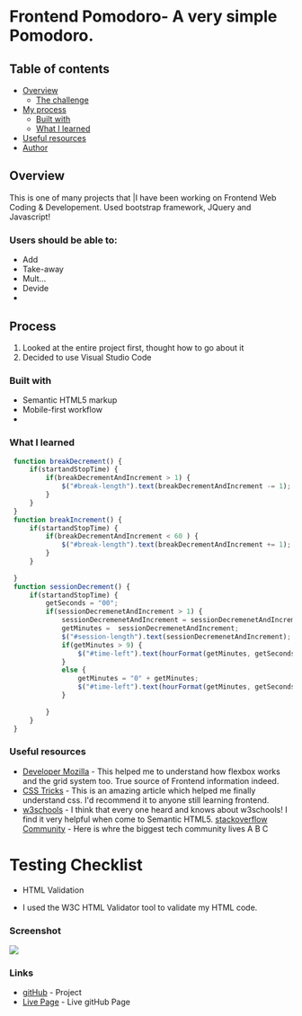 # Frontend Pomodoro- A very simple Pomodoro.

## Table of contents

- [Overview](#overview)
  - [The challenge](#the-challenge)
- [My process](#my-process)
  - [Built with](#built-with)
  - [What I learned](#what-i-learned)  
- [Useful resources](#useful-resources)
- [Author](#author)

## Overview

This is one of many projects that |I have been working on Frontend Web Coding & Developement. 
Used bootstrap framework, JQuery and Javascript! 

### Users should be able to:

- Add
- Take-away
- Mult...
- Devide
- 
## Process
 1. Looked at the entire project first, thought how to go about it
 2. Decided to use Visual Studio Code

### Built with
- Semantic HTML5 markup
- Mobile-first workflow
- 
### What I learned

```js
 function breakDecrement() {
     if(startandStopTime) {
         if(breakDecrementAndIncrement > 1) {
             $("#break-length").text(breakDecrementAndIncrement -= 1);
         }
     }
 }
 function breakIncrement() {
     if(startandStopTime) {
         if(breakDecrementAndIncrement < 60 ) {
             $("#break-length").text(breakDecrementAndIncrement += 1);
         }
     }
    
 }
 function sessionDecrement() {
     if(startandStopTime) {
         getSeconds = "00";
         if(sessionDecremenetAndIncrement > 1) {
             sessionDecremenetAndIncrement = sessionDecremenetAndIncrement - 1;
             getMinutes =  sessionDecremenetAndIncrement;
             $("#session-length").text(sessionDecremenetAndIncrement);
             if(getMinutes > 9) {
                 $("#time-left").text(hourFormat(getMinutes, getSeconds));
             }
             else {
                 getMinutes = "0" + getMinutes;
                 $("#time-left").text(hourFormat(getMinutes, getSeconds));
             }
            
         } 
     }      
 }
```

### Useful resources

- [Developer Mozilla](https://developer.mozilla.org/en-US/) - This helped me to understand how flexbox works and the grid system too. True source of Frontend information indeed. 
- [CSS Tricks](https://css-tricks.com) - This is an amazing article which helped me finally understand css. I'd recommend it to anyone still learning frontend.
- [w3schools](https://www.w3schools.com) - I think that every one heard and knows about w3schools! I find it very helpful when come to Semantic HTML5. 
[stackoverflow Community](https://stackoverflow.com) - Here is whre the biggest tech community lives &#65; &#66; &#67;


# Testing Checklist

- HTML Validation

- I used the W3C HTML Validator tool to validate my HTML code.


### Screenshot

![](static/images/e-comerce.jpg)

### Links

- [gitHub]() - Project 
- [Live Page]() - Live gitHub Page


